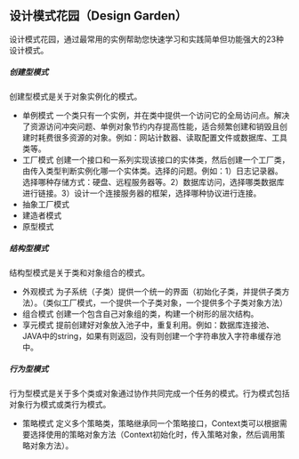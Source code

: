 ## 设计模式花园（Design Garden）

设计模式花园，通过最常用的实例帮助您快速学习和实践简单但功能强大的23种设计模式。

##### 创建型模式
创建型模式是关于对象实例化的模式。
- 单例模式
    一个类只有一个实例，并在类中提供一个访问它的全局访问点。解决了资源访问冲突问题、单例对象节约内存提高性能，适合频繁创建和销毁且创建时耗费很多资源的对象。例如：网站计数器、读取配置文件或数据库、工具类等。
- 工厂模式
    创建一个接口和一系列实现该接口的实体类，然后创建一个工厂类，由传入类型判断实例化哪一个实体类。选择的问题。例如：1）日志记录器。选择哪种存储方式：硬盘、远程服务器等。2）数据库访问，选择哪类数据库进行链接。3）设计一个连接服务器的框架，选择哪种协议进行连接。
- 抽象工厂模式
- 建造者模式
- 原型模式

##### 结构型模式
结构型模式是关于类和对象组合的模式。
- 外观模式
    为子系统（子类）提供一个统一的界面（初始化子类，并提供子类方法）。（类似工厂模式，一个提供一个子类对象，一个提供多个子类对象方法）
- 组合模式
    创建一个包含自己对象组的类，构建一个树形的层次结构。
- 享元模式
    提前创建好对象放入池子中，重复利用。例如：数据库连接池、JAVA中的string，如果有则返回，没有则创建一个字符串放入字符串缓存池中。

##### 行为型模式
行为型模式是关于多个类或对象通过协作共同完成一个任务的模式。行为模式包括对象行为模式或类行为模式。
- 策略模式
    定义多个策略类，策略继承同一个策略接口，Context类可以根据需要选择使用的策略对象方法（Context初始化时，传入策略对象，然后调用策略对象方法）。